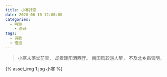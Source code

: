 ```yaml
---
title: 小寒抒意
date: 2020-06-10 12:00:00
categories:
  - 吟游
    - 杂诗
tags:
  - 诗歌
  - 悟道
---
```


> 小寒未落堂前雪，
> 却着暖阳洒西厅。
> 南国风软游人醉，
> 不及北乡霜雪明。

{% asset_img 1.jpg 小寒 %}